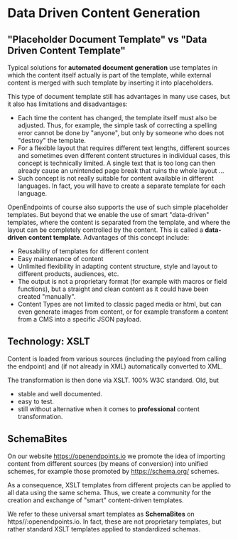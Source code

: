 # Data Driven Content Generation
## "Placeholder Document Template" vs "Data Driven Content Template"
Typical solutions for **automated document generation** use templates in which the content itself actually is part of the template, while external content is merged with such template by inserting it into placeholders.

This type of document template still has advantages in many use cases, but it also has limitations and disadvantages:

- Each time the content has changed, the template itself must also be adjusted. Thus, for example, the simple task of correcting a spelling error cannot be done by "anyone", but only by someone who does not "destroy" the template.
- For a flexible layout that requires different text lengths, different sources and sometimes even different content structures in individual cases, this concept is technically limited. A single text that is too long can then already cause an unintended page break that ruins the whole layout ...
- Such concept is not really suitable for content available in different languages. In fact, you will have to create a separate template for each language.

OpenEndpoints of course also supports the use of such simple placeholder templates. But beyond that we enable the use of smart "data-driven" templates, where the content is separated from the template, and where the layout can be completely controlled by the content. This is called a **data-driven content template**. Advantages of this concept include: 

- Reusability of templates for different content
- Easy maintenance of content
- Unlimited flexibility in adapting content structure, style and layout to different products, audiences, etc.
- The output is not a proprietary format (for example with macros or field functions), but a straight and clean content as it could have been created "manually".
- Content Types are not limited to classic paged media or html, but can even generate images from content, or for example transform a content from a CMS into a specific JSON payload.

## Technology: XSLT
Content is loaded from various sources (including the payload from calling the endpoint) and (if not already in XML) automatically converted to XML.

The transformation is then done via XSLT. 100% W3C standard. Old, but 
- stable and well documented.
- easy to test.
- still without alternative when it comes to **professional** content transformation.

## SchemaBites
On our website https://openendpoints.io we promote the idea of importing content from different sources (by means of conversion) into unified schemes, for example those promoted by https://schema.org/ schemes.

As a consequence, XSLT templates from different projects can be applied to all data using the same schema. Thus, we create a community for the creation and exchange of "smart" content-driven templates.

We refer to these universal smart templates as **SchemaBites** on https//:openendpoints.io.  In fact, these are not proprietary templates, but rather standard XSLT templates applied to standardized schemas.